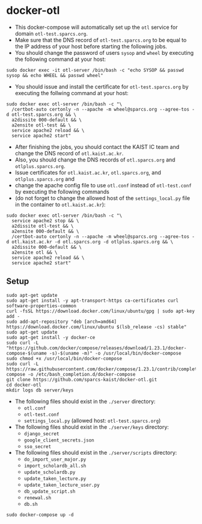 # docker-otl
* This docker-compose will automatically set up the `otl` service for domain `otl-test.sparcs.org`.
* Make sure that the DNS record of `otl-test.sparcs.org` to be equal to the IP address of your host before starting the following jobs.
* You should change the password of users `sysop` and `wheel` by executing the following command at your host:
```shell
sudo docker exec -it otl-server /bin/bash -c "echo SYSOP && passwd sysop && echo WHEEL && passwd wheel"
```
* You should issue and install the certificate for `otl-test.sparcs.org` by executing the follwing command at your host:
```shell
sudo docker exec otl-server /bin/bash -c "\
  /certbot-auto certonly -n --apache -m wheel@sparcs.org --agree-tos -d otl-test.sparcs.org && \
  a2dissite 000-default && \
  a2ensite otl-test && \
  service apache2 reload && \
  service apache2 start"
```
* After finishing the jobs, you should contact the KAIST IC team and change the DNS record of `otl.kaist.ac.kr`.
* Also, you should change the DNS records of `otl.sparcs.org` and `otlplus.sparcs.org`.
* Issue certificates for `otl.kaist.ac.kr`, `otl.sparcs.org`, and `otlplus.sparcs.org` and
* change the apache config file to use `otl.conf` instead of `otl-test.conf` by executing the following commands
* (do not forget to change the allowed host of the `settings_local.py` file in the container to `otl.kaist.ac.kr`):
```shell
sudo docker exec otl-server /bin/bash -c "\
  service apache2 stop && \
  a2dissite otl-test && \
  a2ensite 000-default && \
  /certbot-auto certonly -n --apache -m wheel@sparcs.org --agree-tos -d otl.kaist.ac.kr -d otl.sparcs.org -d otlplus.sparcs.org && \
  a2dissite 000-default && \
  a2ensite otl && \
  service apache2 reload && \
  service apache2 start"
```
## Setup
```shell
sudo apt-get update
sudo apt-get install -y apt-transport-https ca-certificates curl software-properties-common
curl -fsSL https://download.docker.com/linux/ubuntu/gpg | sudo apt-key add -
sudo add-apt-repository "deb [arch=amd64] https://download.docker.com/linux/ubuntu $(lsb_release -cs) stable"
sudo apt-get update
sudo apt-get install -y docker-ce
sudo curl -L "https://github.com/docker/compose/releases/download/1.23.1/docker-compose-$(uname -s)-$(uname -m)" -o /usr/local/bin/docker-compose
sudo chmod +x /usr/local/bin/docker-compose
sudo curl -L https://raw.githubusercontent.com/docker/compose/1.23.1/contrib/completion/bash/docker-compose -o /etc/bash_completion.d/docker-compose
git clone https://github.com/sparcs-kaist/docker-otl.git
cd docker-otl
mkdir logs db server/keys
```
* The following files should exist in the `./server` directory:
  * `otl.conf`
  * `otl-test.conf`
  * `settings_local.py` (allowed host: `otl-test.sparcs.org`)
* The following files should exist in the `./server/keys` directory:
  * `django_secret`
  * `google_client_secrets.json`
  * `sso_secret`
* The following files should exist in the `./server/scripts` directory:
  * `do_import_user_major.py`
  * `import_scholardb_all.sh`
  * `update_scholardb.py`
  * `update_taken_lecture.py`
  * `update_taken_lecture_user.py`
  * `db_update_script.sh`
  * `renewal.sh`
  * `db.sh`
```shell
sudo docker-compose up -d
```
